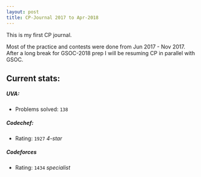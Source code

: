 ```yaml
---
layout: post
title: CP-Journal 2017 to Apr-2018
---
```

This is my first CP journal.


Most of the practice and contests were done from Jun 2017 - Nov 2017. After a long break for GSOC-2018 prep I will be resuming CP
in parallel with GSOC.
## Current stats:
##### UVA:
- Problems solved: `138`

##### Codechef:
- Rating: `1927` *4-star*

##### Codeforces
- Rating: `1434` *specialist*
